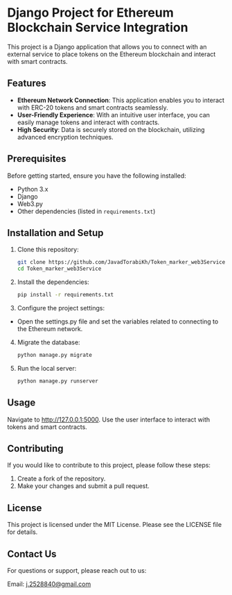 # Django Project for Ethereum Blockchain Service Integration

This project is a Django application that allows you to connect with an external service to place tokens on the Ethereum blockchain and interact with smart contracts.

## Features

- **Ethereum Network Connection**: This application enables you to interact with ERC-20 tokens and smart contracts seamlessly.
- **User-Friendly Experience**: With an intuitive user interface, you can easily manage tokens and interact with contracts.
- **High Security**: Data is securely stored on the blockchain, utilizing advanced encryption techniques.

## Prerequisites

Before getting started, ensure you have the following installed:

- Python 3.x
- Django
- Web3.py
- Other dependencies (listed in `requirements.txt`)

## Installation and Setup

1. Clone this repository:

   ```bash
   git clone https://github.com/JavadTorabiKh/Token_marker_web3Service.git
   cd Token_marker_web3Service
    ```

2. Install the dependencies:

    ```bash
    pip install -r requirements.txt
    ```

3. Configure the project settings:

- Open the settings.py file and set the variables related to connecting to the Ethereum network.

4. Migrate the database:
    ```bash
    python manage.py migrate
    ```

5. Run the local server:
    ```bash
    python manage.py runserver
    ```

## Usage
Navigate to http://127.0.0.1:5000.
Use the user interface to interact with tokens and smart contracts.

## Contributing
If you would like to contribute to this project, please follow these steps:
1. Create a fork of the repository.
2. Make your changes and submit a pull request.

## License
This project is licensed under the MIT License. Please see the LICENSE file for details.

## Contact Us

For questions or support, please reach out to us:

Email: j.2528840@gmail.com

